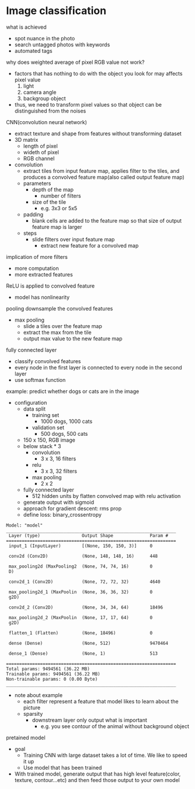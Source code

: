 # Image classification

what is achieved
- spot nuance in the photo
- search untagged photos with keywords
- automated tags

why does weighted average of pixel RGB value not work?
- factors that has nothing to do with the object you look for may affects pixel value
    1. light
    2. camera angle
    3. backgroup object
- thus, we need to transform pixel values so that object can be distinguished from the noises

CNN(convolution neural network)
- extract texture and shape from features without transforming dataset
- 3D matrix
    - length of pixel
    - wideth of pixel
    - RGB channel
- convolution
    - extract tiles from input feature map, applies filter to the tiles, and produces a convolved feature map(also called output feature map)
    - parameters
        - depth of the map
            - number of filters
        - size of the tile
            - e.g. 3x3 or 5x5
    - padding
        - blank cells are added to the feature map so that size of output feature map is larger
    - steps
        - slide filters over input feature map
            - extract new feature for a convolved map

implication of more filters
- more computation
- more extracted features

ReLU is applied to convolved feature
- model has nonlinearity

pooling downsample the convolved features
- max pooling
    - slide a tiles over the feature map
    - extract the max from the tile
    - output max value to the new feature map

fully connected layer
- classify convolved features
- every node in the first layer is connected to every node in the second layer
- use softmax function

example: predict whether dogs or cats are in the image
- configuration
    - data split
        - training set
            - 1000 dogs, 1000 cats
        - validation set
            - 500 dogs, 500 cats
    - 150 x 150, RGB image
    - below stack * 3
        - convolution
            - 3 x 3, 16 filters
        - relu
            - 3 x 3, 32 filters
        - max pooling
            - 2 x 2
    - fully connected layer
        - 512 hidden units by flatten convolved map with relu activation
    - generate output with sigmoid
    - approach for gradient descent: rms prop
    - define loss: binary_crossentropy
```
Model: "model"
_________________________________________________________________
 Layer (type)                Output Shape              Param #
=================================================================
 input_1 (InputLayer)        [(None, 150, 150, 3)]     0

 conv2d (Conv2D)             (None, 148, 148, 16)      448

 max_pooling2d (MaxPooling2  (None, 74, 74, 16)        0
 D)

 conv2d_1 (Conv2D)           (None, 72, 72, 32)        4640

 max_pooling2d_1 (MaxPoolin  (None, 36, 36, 32)        0
 g2D)

 conv2d_2 (Conv2D)           (None, 34, 34, 64)        18496

 max_pooling2d_2 (MaxPoolin  (None, 17, 17, 64)        0
 g2D)

 flatten_1 (Flatten)         (None, 18496)             0

 dense (Dense)               (None, 512)               9470464

 dense_1 (Dense)             (None, 1)                 513

=================================================================
Total params: 9494561 (36.22 MB)
Trainable params: 9494561 (36.22 MB)
Non-trainable params: 0 (0.00 Byte)
_________________________________________________________________
```
- note about example
    - each filter represent a feature that model likes to learn about the picture
    - sparsity
        - downstream layer only output what is important
            - e.g. you see contour of the animal without background object

pretained model
- goal
    - Training CNN with large dataset takes a lot of time. We like to speed it up
    - Use model that has been trained
- With trained model, generate output that has high level feature(color, texture, contour...etc) and then feed those output to your own model

